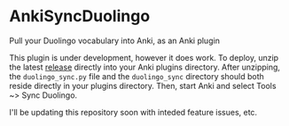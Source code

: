 # AnkiSyncDuolingo
Pull your Duolingo vocabulary into Anki, as an Anki plugin

This plugin is under development, however it does work. To deploy, unzip the latest [release](https://github.com/JASchilz/AnkiSyncDuolingo/releases) directly into your Anki plugins directory. After unzipping, the `duolingo_sync.py` file and the `duolingo_sync` directory should both reside directly in your plugins directory. Then, start Anki and select Tools ~> Sync Duolingo.

I'll be updating this repository soon with inteded feature issues, etc.
